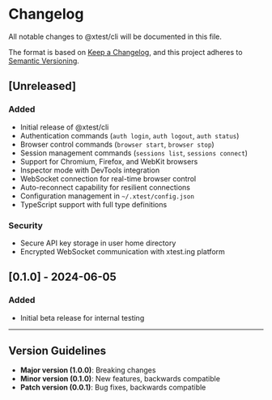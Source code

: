# Changelog

All notable changes to @xtest/cli will be documented in this file.

The format is based on [Keep a Changelog](https://keepachangelog.com/en/1.0.0/),
and this project adheres to [Semantic Versioning](https://semver.org/spec/v2.0.0.html).

## [Unreleased]

### Added
- Initial release of @xtest/cli
- Authentication commands (`auth login`, `auth logout`, `auth status`)
- Browser control commands (`browser start`, `browser stop`)
- Session management commands (`sessions list`, `sessions connect`)
- Support for Chromium, Firefox, and WebKit browsers
- Inspector mode with DevTools integration
- WebSocket connection for real-time browser control
- Auto-reconnect capability for resilient connections
- Configuration management in `~/.xtest/config.json`
- TypeScript support with full type definitions

### Security
- Secure API key storage in user home directory
- Encrypted WebSocket communication with xtest.ing platform

## [0.1.0] - 2024-06-05

### Added
- Initial beta release for internal testing

---

## Version Guidelines

- **Major version (1.0.0)**: Breaking changes
- **Minor version (0.1.0)**: New features, backwards compatible
- **Patch version (0.0.1)**: Bug fixes, backwards compatible 